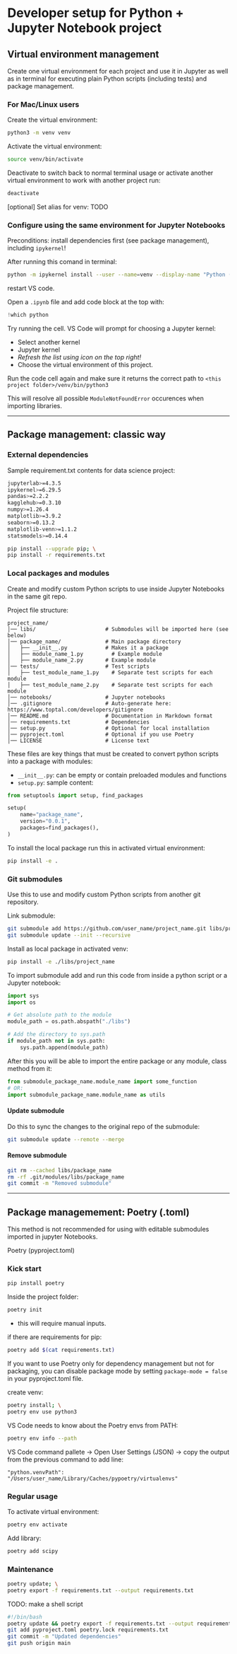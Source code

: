 # Developer setup for Python + Jupyter Notebook project

## Virtual environment management

Create one virtual environment for each project and use it in Jupyter as well as in terminal for executing plain Python scripts (including tests) and package management.

### For Mac/Linux users

Create the virtual environment: 
```bash
python3 -m venv venv
```

Activate the virtual environment:
```bash
source venv/bin/activate
```

Deactivate to switch back to normal terminal usage or activate another virtual environment to work with another project run:
```bash
deactivate
```

[optional] Set alias for venv:
TODO

### Configure using the same environment for Jupyter Notebooks

Preconditions: install dependencies first (see package management), including `ipykernel`!

After running this comand in terminal:
```bash
python -m ipykernel install --user --name=venv --display-name "Python (venv)"
```
restart VS code.

Open a `.ipynb` file and add code block at the top with:
```python
!which python
```

Try running the cell. VS Code will prompt for choosing a Jupyter kernel:
- Select another kernel
- Jupyter kernel
- *Refresh the list using icon on the top right!*
- Choose the virtual environment of this project.

Run the code cell again and make sure it returns the correct path to `<this project folder>/venv/bin/python3`

This will resolve all possible `ModuleNotFoundError` occurences when importing libraries.


----------------------------------------

## Package management: classic way

### External dependencies

Sample requirement.txt contents for data science project:
```bash
jupyterlab>=4.3.5
ipykernel>=6.29.5
pandas>=2.2.2
kagglehub>=0.3.10
numpy>=1.26.4
matplotlib>=3.9.2
seaborn>=0.13.2
matplotlib-venn>=1.1.2
statsmodels>=0.14.4
```

```bash
pip install --upgrade pip; \
pip install -r requirements.txt
```

### Local packages and modules

Create and modify custom Python scripts to use inside Jupyter Notebooks in the same git repo.

Project file structure:
```
project_name/
│── libs/                      # Submodules will be imported here (see below)
│── package_name/              # Main package directory
│   ├── __init__.py            # Makes it a package
│   ├── module_name_1.py         # Example module
│   ├── module_name_2.py       # Example module
│── tests/                     # Test scripts
│   ├── test_module_name_1.py    # Separate test scripts for each module
│   ├── test_module_name_2.py    # Separate test scripts for each module
│── notebooks/                 # Jupyter notebooks
│── .gitignore                 # Auto-generate here: https://www.toptal.com/developers/gitignore
│── README.md                  # Documentation in Markdown format
│── requirements.txt           # Dependencies
│── setup.py                   # Optional for local installation
│── pyproject.toml             # Optional if you use Poetry
│── LICENSE                    # License text

```

These files are key things that must be created to convert python scripts into a package with modules:
- `__init__.py`: can be empty or contain preloaded modules and functions
- `setup.py`: sample content:

```python
from setuptools import setup, find_packages

setup(
    name="package_name",
    version="0.0.1",
    packages=find_packages(),
)
```

To install the local package run this in activated virtual environment:
```bash
pip install -e .
```

### Git submodules

Use this to use and modify custom Python scripts from another git repository.

Link submodule:
```bash
git submodule add https://github.com/user_name/project_name.git libs/project_name; \
git submodule update --init --recursive
```

Install as local package in activated venv:
```bash
pip install -e ./libs/project_name
```

To import submodule  add and run this code from inside a python script or a Jupyter notebook:

```python
import sys
import os

# Get absolute path to the module
module_path = os.path.abspath("./libs")

# Add the directory to sys.path 
if module_path not in sys.path:
    sys.path.append(module_path)
```

After this you will be able to import the entire package or any module, class method from it:
```python
from submodule_package_name.module_name import some_function
# OR:
import submodule_package_name.module_name as utils
```


#### Update submodule

Do this to sync the changes to the original repo of the submodule:
```bash
git submodule update --remote --merge
```

#### Remove submodule
```bash
git rm --cached libs/package_name
rm -rf .git/modules/libs/package_name
git commit -m "Removed submodule"
```

----------------------------------------

## Package managemement: Poetry (.toml)

This method is not recommended for using with editable submodules imported in jupyter Notebooks.

Poetry (pyproject.toml)

### Kick start
```bash
pip install poetry
```

Inside the project folder:
```bash
poetry init
```
- this will require manual inputs.

if there are requirements for pip:
```bash
poetry add $(cat requirements.txt)
```

If you want to use Poetry only for dependency management but not for packaging, 
you can disable package mode by setting `package-mode = false` in your pyproject.toml file.

create venv:
```bash
poetry install; \
poetry env use python3
```

VS Code needs to know about the Poetry envs from PATH:
```bash
poetry env info --path
```

VS Code command pallete -> Open User Settings (JSON) -> copy the output from the previous command to add line:
```
"python.venvPath": "/Users/user_name/Library/Caches/pypoetry/virtualenvs"
```

### Regular usage

To activate virtual environment:
```bash
poetry env activate
```

Add library:
```bash
poetry add scipy
```

### Maintenance

```bash
poetry update; \
poetry export -f requirements.txt --output requirements.txt
```

TODO: make a shell script
```bash
#!/bin/bash
poetry update && poetry export -f requirements.txt --output requirements.txt
git add pyproject.toml poetry.lock requirements.txt
git commit -m "Updated dependencies"
git push origin main
```


